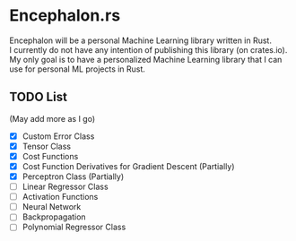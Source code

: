 # Encephalon.rs
Encephalon will be a personal Machine Learning library written in Rust.  
I currently do not have any intention of publishing this library (on crates.io). My only goal is to have a personalized Machine Learning library that I can use for personal ML projects in Rust.  

## TODO List
(May add more as I go)
- [x] Custom Error Class  
- [x] Tensor Class  
- [x] Cost Functions  
- [x] Cost Function Derivatives for Gradient Descent (Partially)  
- [x] Perceptron Class (Partially)  
- [ ] Linear Regressor Class  
- [ ] Activation Functions  
- [ ] Neural Network  
- [ ] Backpropagation
- [ ] Polynomial Regressor Class  
